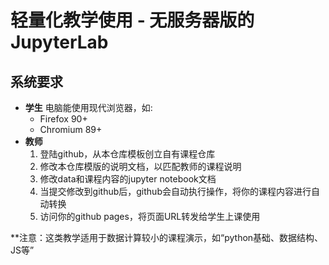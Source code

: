 # 轻量化教学使用 - 无服务器版的JupyterLab


## 系统要求

- **学生**
    电脑能使用现代浏览器，如:
    - Firefox 90+
    - Chromium 89+
- **教师**
    1. 登陆github，从本仓库模板创立自有课程仓库
    2. 修改本仓库模版的说明文档，以匹配教师的课程说明
    2. 修改data和课程内容的jupyter notebook文档
    4. 当提交修改到github后，github会自动执行操作，将你的课程内容进行自动转换
    5. 访问你的github pages，将页面URL转发给学生上课使用

**注意：这类教学适用于数据计算较小的课程演示，如“python基础、数据结构、JS等”


